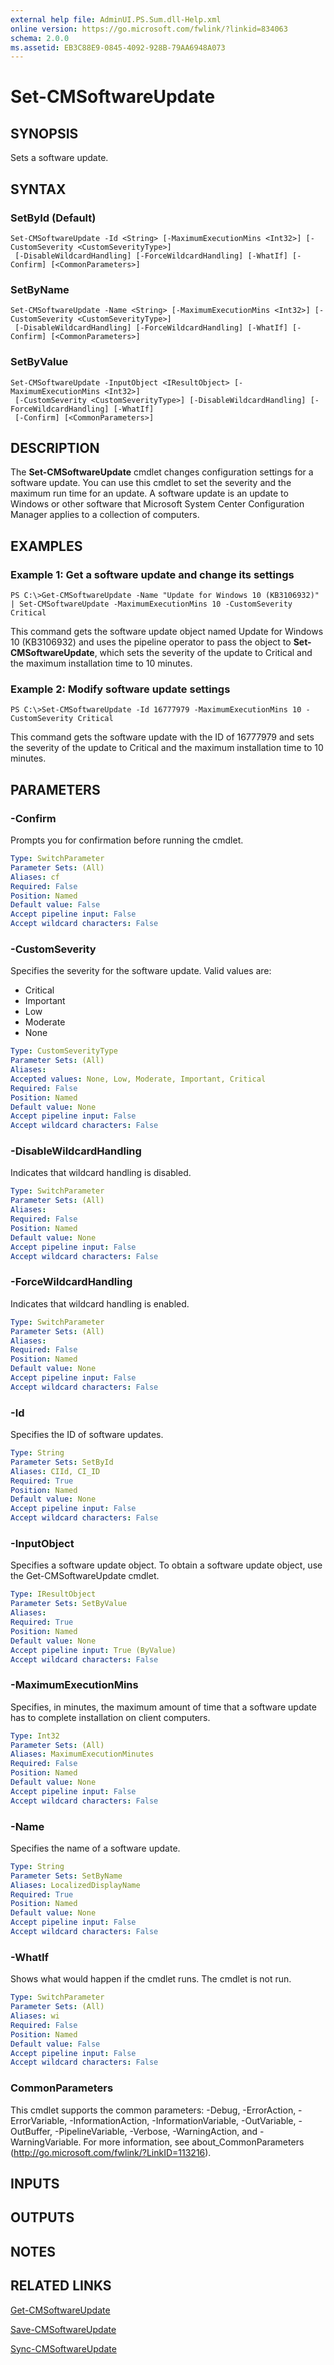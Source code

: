 ```yaml
---
external help file: AdminUI.PS.Sum.dll-Help.xml
online version: https://go.microsoft.com/fwlink/?linkid=834063
schema: 2.0.0
ms.assetid: EB3C88E9-0845-4092-928B-79AA6948A073
---
```


# Set-CMSoftwareUpdate

## SYNOPSIS
Sets a software update.

## SYNTAX

### SetById (Default)
```
Set-CMSoftwareUpdate -Id <String> [-MaximumExecutionMins <Int32>] [-CustomSeverity <CustomSeverityType>]
 [-DisableWildcardHandling] [-ForceWildcardHandling] [-WhatIf] [-Confirm] [<CommonParameters>]
```

### SetByName
```
Set-CMSoftwareUpdate -Name <String> [-MaximumExecutionMins <Int32>] [-CustomSeverity <CustomSeverityType>]
 [-DisableWildcardHandling] [-ForceWildcardHandling] [-WhatIf] [-Confirm] [<CommonParameters>]
```

### SetByValue
```
Set-CMSoftwareUpdate -InputObject <IResultObject> [-MaximumExecutionMins <Int32>]
 [-CustomSeverity <CustomSeverityType>] [-DisableWildcardHandling] [-ForceWildcardHandling] [-WhatIf]
 [-Confirm] [<CommonParameters>]
```

## DESCRIPTION
The **Set-CMSoftwareUpdate** cmdlet changes configuration settings for a software update.
You can use this cmdlet to set the severity and the maximum run time for an update.
A software update is an update to Windows or other software that Microsoft System Center Configuration Manager applies to a collection of computers.

## EXAMPLES

### Example 1: Get a software update and change its settings
```
PS C:\>Get-CMSoftwareUpdate -Name "Update for Windows 10 (KB3106932)" | Set-CMSoftwareUpdate -MaximumExecutionMins 10 -CustomSeverity Critical
```

This command gets the software update object named Update for Windows 10 (KB3106932) and uses the pipeline operator to pass the object to **Set-CMSoftwareUpdate**, which sets the severity of the update to Critical and the maximum installation time to 10 minutes.

### Example 2: Modify software update settings
```
PS C:\>Set-CMSoftwareUpdate -Id 16777979 -MaximumExecutionMins 10 -CustomSeverity Critical
```

This command gets the software update with the ID of 16777979 and sets the severity of the update to Critical and the maximum installation time to 10 minutes.

## PARAMETERS

### -Confirm
Prompts you for confirmation before running the cmdlet.

```yaml
Type: SwitchParameter
Parameter Sets: (All)
Aliases: cf
Required: False
Position: Named
Default value: False
Accept pipeline input: False
Accept wildcard characters: False
```

### -CustomSeverity
Specifies the severity for the software update.
Valid values are:

- Critical 
- Important 
- Low 
- Moderate
- None

```yaml
Type: CustomSeverityType
Parameter Sets: (All)
Aliases: 
Accepted values: None, Low, Moderate, Important, Critical
Required: False
Position: Named
Default value: None
Accept pipeline input: False
Accept wildcard characters: False
```

### -DisableWildcardHandling
Indicates that wildcard handling is disabled.

```yaml
Type: SwitchParameter
Parameter Sets: (All)
Aliases: 
Required: False
Position: Named
Default value: None
Accept pipeline input: False
Accept wildcard characters: False
```

### -ForceWildcardHandling
Indicates that wildcard handling is enabled.

```yaml
Type: SwitchParameter
Parameter Sets: (All)
Aliases: 
Required: False
Position: Named
Default value: None
Accept pipeline input: False
Accept wildcard characters: False
```

### -Id
Specifies the ID of software updates.

```yaml
Type: String
Parameter Sets: SetById
Aliases: CIId, CI_ID
Required: True
Position: Named
Default value: None
Accept pipeline input: False
Accept wildcard characters: False
```

### -InputObject
Specifies a software update object.
To obtain a software update object, use the Get-CMSoftwareUpdate cmdlet.

```yaml
Type: IResultObject
Parameter Sets: SetByValue
Aliases: 
Required: True
Position: Named
Default value: None
Accept pipeline input: True (ByValue)
Accept wildcard characters: False
```

### -MaximumExecutionMins
Specifies, in minutes, the maximum amount of time that a software update has to complete installation on client computers.

```yaml
Type: Int32
Parameter Sets: (All)
Aliases: MaximumExecutionMinutes
Required: False
Position: Named
Default value: None
Accept pipeline input: False
Accept wildcard characters: False
```

### -Name
Specifies the name of a software update.

```yaml
Type: String
Parameter Sets: SetByName
Aliases: LocalizedDisplayName
Required: True
Position: Named
Default value: None
Accept pipeline input: False
Accept wildcard characters: False
```

### -WhatIf
Shows what would happen if the cmdlet runs.
The cmdlet is not run.

```yaml
Type: SwitchParameter
Parameter Sets: (All)
Aliases: wi
Required: False
Position: Named
Default value: False
Accept pipeline input: False
Accept wildcard characters: False
```

### CommonParameters
This cmdlet supports the common parameters: -Debug, -ErrorAction, -ErrorVariable, -InformationAction, -InformationVariable, -OutVariable, -OutBuffer, -PipelineVariable, -Verbose, -WarningAction, and -WarningVariable. For more information, see about_CommonParameters (http://go.microsoft.com/fwlink/?LinkID=113216).

## INPUTS

## OUTPUTS

## NOTES

## RELATED LINKS

[Get-CMSoftwareUpdate](./Get-CMSoftwareUpdate.md)

[Save-CMSoftwareUpdate](./Save-CMSoftwareUpdate.md)

[Sync-CMSoftwareUpdate](./Sync-CMSoftwareUpdate.md)


